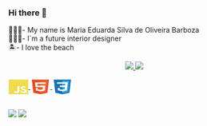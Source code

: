 ### Hi there 👋
👩🏾‍🦱- My name is Maria Eduarda Silva de Oliveira Barboza <br>
👩🏾‍🎨- I´m a future interior designer <br>
🏝️- I love the beach

<div align="center">
  <a href="https://github.com/Dudabarboza">
  <img height="150em" src="https://github-readme-stats.vercel.app/api?username=Dudabarboza&show_icons=true&theme=dracula"/>
  <img height="150em" src="https://github-readme-stats.vercel.app/api/top-langs/?username=Dudabarboza&layout=compact&langs_count=7&theme=dracula"/>
</div>
  <div style="display: inline_block"><br>
  <img align="center" alt="Rafa-Js" height="30" width="40" src="https://raw.githubusercontent.com/devicons/devicon/master/icons/javascript/javascript-plain.svg">
  <img align="center" alt="Rafa-HTML" height="30" width="40" src="https://raw.githubusercontent.com/devicons/devicon/master/icons/html5/html5-original.svg">
  <img align="center" alt="Rafa-CSS" height="30" width="40" src="https://raw.githubusercontent.com/devicons/devicon/master/icons/css3/css3-original.svg">
</div>
  
  ##
  

 
<div> 
  <a href="https://instagram.com/dudabarboza_05" target="_blank"><img src="https://img.shields.io/badge/-Instagram-%23E4405F?style=for-the-badge&logo=instagram&logoColor=white" target="_blank"></a>
  <a href="https://github.com/Dudabarboza" target="_blank"><img src="https://dev.to/envoy_/150-badges-for-github-pnk target="_blank"></a>

 
 
</div>

